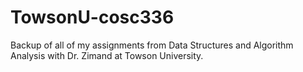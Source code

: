 # TowsonU-cosc336
Backup of all of my assignments from Data Structures and Algorithm Analysis with Dr. Zimand at Towson University.
